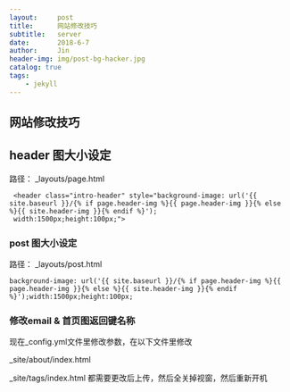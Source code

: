 ```yaml
---
layout:     post
title:      网站修改技巧
subtitle:   server
date:       2018-6-7
author:     Jin
header-img: img/post-bg-hacker.jpg
catalog: true
tags:
    - jekyll
---
```




## 网站修改技巧
## header 图大小设定
路径：
_layouts/page.html  
```objc
 <header class="intro-header" style="background-image: url('{{ site.baseurl }}/{% if page.header-img %}{{ page.header-img }}{% else %}{{ site.header-img }}{% endif %}');
 width:1500px;height:100px;">
```
 
 ### post 图大小设定
 
 路径：
 _layouts/post.html  
 ```objc
 background-image: url('{{ site.baseurl }}/{% if page.header-img %}{{ page.header-img }}{% else %}{{ site.header-img }}{% endif %}');width:1500px;height:100px;
 ```
### 修改email & 首页图返回键名称
 现在_config.yml文件里修改参数，在以下文件里修改
 
  _site/about/index.html
  
  _site/tags/index.html
  都需要更改后上传，然后全关掉视窗，然后重新开机
  
  
 




